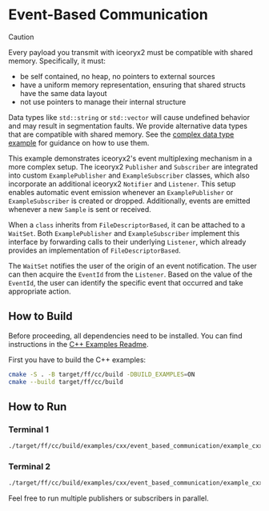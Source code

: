 # Event-Based Communication

> [!CAUTION]
> Every payload you transmit with iceoryx2 must be compatible with shared
> memory. Specifically, it must:
>
> * be self contained, no heap, no pointers to external sources
> * have a uniform memory representation, ensuring that shared structs have the
>     same data layout
> * not use pointers to manage their internal structure
>
> Data types like `std::string` or `std::vector` will cause undefined behavior
> and may result in segmentation faults. We provide alternative data types
> that are compatible with shared memory. See the
> [complex data type example](../complex_data_types) for guidance on how to
> use them.

This example demonstrates iceoryx2's event multiplexing mechanism in a more
complex setup. The iceoryx2 `Publisher` and `Subscriber` are integrated into
custom `ExamplePublisher` and `ExampleSubscriber` classes, which also
incorporate an additional iceoryx2 `Notifier` and `Listener`. This setup
enables automatic event emission whenever an `ExamplePublisher` or
`ExampleSubscriber` is created or dropped. Additionally, events are emitted
whenever a new `Sample` is sent or received.

When a `class` inherits from `FileDescriptorBased`, it can be attached to a
`WaitSet`. Both `ExamplePublisher` and `ExampleSubscriber` implement this
interface by forwarding calls to their underlying `Listener`, which already
provides an implementation of `FileDescriptorBased`.

The `WaitSet` notifies the user of the origin of an event notification. The
user can then acquire the `EventId` from the `Listener`. Based on the value of
the `EventId`, the user can identify the specific event that occurred and take
appropriate action.

## How to Build

Before proceeding, all dependencies need to be installed. You can find
instructions in the [C++ Examples Readme](../README.md).

First you have to build the C++ examples:

```sh
cmake -S . -B target/ff/cc/build -DBUILD_EXAMPLES=ON
cmake --build target/ff/cc/build
```

## How to Run

### Terminal 1

```sh
./target/ff/cc/build/examples/cxx/event_based_communication/example_cxx_event_based_communication_publisher
```

### Terminal 2

```sh
./target/ff/cc/build/examples/cxx/event_based_communication/example_cxx_event_based_communication_subscriber
```

Feel free to run multiple publishers or subscribers in parallel.
